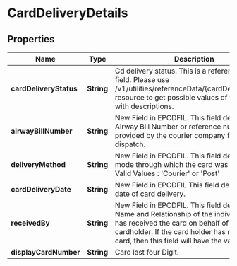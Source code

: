 # CardDeliveryDetails

## Properties
Name | Type | Description | Notes
------------ | ------------- | ------------- | -------------
**cardDeliveryStatus** | **String** | Cd delivery status.  This is a reference data field. Please use /v1/utilities/referenceData/{cardDeliveryStatus} resource to get possible values of this field with descriptions. |  [optional]
**airwayBillNumber** | **String** | New Field in EPCDFIL. This field denotes the Airway Bill Number or reference number provided by the courier company for the dispatch. |  [optional]
**deliveryMethod** | **String** | New Field in EPCDFIL. This field denotes the mode through which the card was disptached. Valid Values :  &#x27;Courier&#x27; or &#x27;Post&#x27;  |  [optional]
**cardDeliveryDate** | **String** | New Field in EPCDFIL This field denotes the date of card delivery. |  [optional]
**receivedBy** | **String** | New Field in EPCDFIL. This field denotes the Name and Relationship of the individual who has received the card on behalf of the cardholder. If the card holder has received the card, then this field will have the value as ‘Self’. |  [optional]
**displayCardNumber** | **String** | Card last four Digit. |  [optional]
